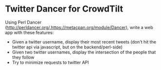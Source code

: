 # Twitter Dancer for CrowdTilt

Using Perl Dancer (http://perldancer.org/,https://metacpan.org/module/Dancer), write a web app with these features:

* Given a twitter username, display their most recent tweets (don't hit the twitter api via javascript, but on the backend/perl-side)
* Given two twitter usernames, display the intersection of the people that they follow
* Try to minimize requests to twitter API
